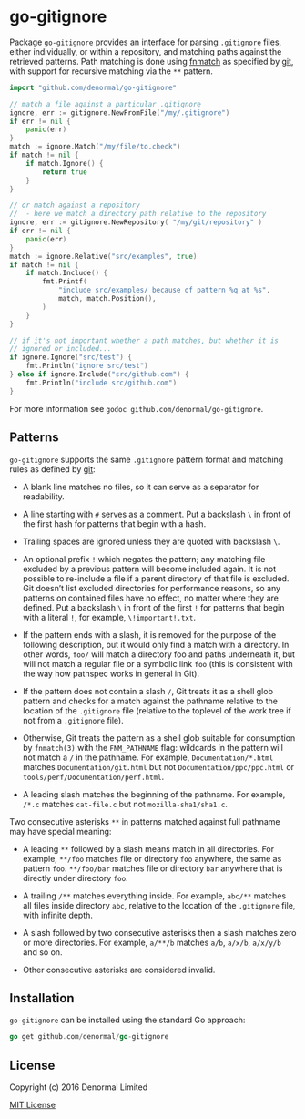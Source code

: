 # go-gitignore

Package `go-gitignore` provides an interface for parsing `.gitignore` files,
either individually, or within a repository, and
matching paths against the retrieved patterns. Path matching is done using
[fnmatch](https://github.com/danwakefield/fnmatch) as specified by
[git](https://git-scm.com/docs/gitignore), with
support for recursive matching via the `**` pattern.

```go
import "github.com/denormal/go-gitignore"

// match a file against a particular .gitignore
ignore, err := gitignore.NewFromFile("/my/.gitignore")
if err != nil {
    panic(err)
}
match := ignore.Match("/my/file/to.check")
if match != nil {
    if match.Ignore() {
        return true
    }
}

// or match against a repository
//  - here we match a directory path relative to the repository
ignore, err := gitignore.NewRepository( "/my/git/repository" )
if err != nil {
    panic(err)
}
match := ignore.Relative("src/examples", true)
if match != nil {
    if match.Include() {
        fmt.Printf(
            "include src/examples/ because of pattern %q at %s",
			match, match.Position(),
		)
    }
}

// if it's not important whether a path matches, but whether it is
// ignored or included...
if ignore.Ignore("src/test") {
    fmt.Println("ignore src/test")
} else if ignore.Include("src/github.com") {
    fmt.Println("include src/github.com")
}
```

For more information see `godoc github.com/denormal/go-gitignore`.

## Patterns

`go-gitignore` supports the same `.gitignore` pattern format and matching rules as defined by [git](https://git-scm.com/docs/gitignore):

* A blank line matches no files, so it can serve as a separator for readability.

* A line starting with `#` serves as a comment. Put a backslash `\` in front of the first hash for patterns that begin with a hash.

* Trailing spaces are ignored unless they are quoted with backslash `\`.

* An optional prefix `!` which negates the pattern; any matching file excluded by a previous pattern will become included again. It is not possible to re-include a file if a parent directory of that file is excluded. Git doesn’t list excluded directories for performance reasons, so any patterns on contained files have no effect, no matter where they are defined. Put a backslash `\` in front of the first `!` for patterns that begin with a literal `!`, for example, `\!important!.txt`.

* If the pattern ends with a slash, it is removed for the purpose of the following description, but it would only find a match with a directory. In other words, `foo/` will match a directory foo and paths underneath it, but will not match a regular file or a symbolic link `foo` (this is consistent with the way how pathspec works in general in Git).

* If the pattern does not contain a slash `/`, Git treats it as a shell glob pattern and checks for a match against the pathname relative to the location of the `.gitignore` file (relative to the toplevel of the work tree if not from a `.gitignore` file).

* Otherwise, Git treats the pattern as a shell glob suitable for consumption by `fnmatch(3)` with the `FNM_PATHNAME` flag: wildcards in the pattern will not match a `/` in the pathname. For example, `Documentation/*.html` matches `Documentation/git.html` but not `Documentation/ppc/ppc.html` or `tools/perf/Documentation/perf.html`.

* A leading slash matches the beginning of the pathname. For example, `/*.c` matches `cat-file.c` but not `mozilla-sha1/sha1.c`.

Two consecutive asterisks `**` in patterns matched against full pathname may have special meaning:

* A leading `**` followed by a slash means match in all directories. For example, `**/foo` matches file or directory `foo` anywhere, the same as pattern `foo`. `**/foo/bar` matches file or directory `bar` anywhere that is directly under directory `foo`.

* A trailing `/**` matches everything inside. For example, `abc/**` matches all files inside directory `abc`, relative to the location of the `.gitignore` file, with infinite depth.

* A slash followed by two consecutive asterisks then a slash matches zero or more directories. For example, `a/**/b` matches `a/b`, `a/x/b`, `a/x/y/b` and so on.

* Other consecutive asterisks are considered invalid.

## Installation

`go-gitignore` can be installed using the standard Go approach:

```go
go get github.com/denormal/go-gitignore
```

## License

Copyright (c) 2016 Denormal Limited

[MIT License](LICENSE)
